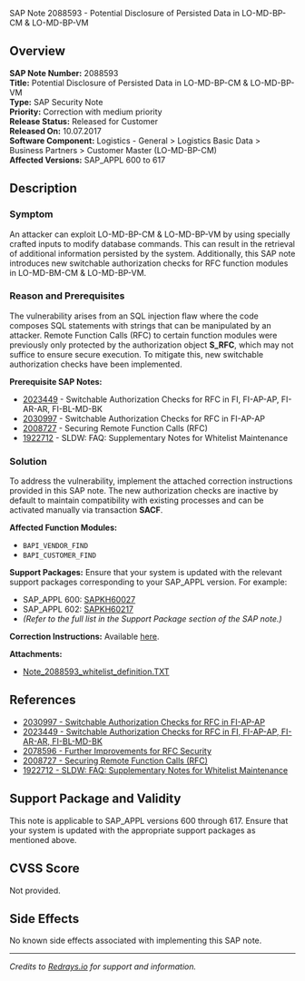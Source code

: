 SAP Note 2088593 - Potential Disclosure of Persisted Data in LO-MD-BP-CM & LO-MD-BP-VM

## Overview

**SAP Note Number:** 2088593  
**Title:** Potential Disclosure of Persisted Data in LO-MD-BP-CM & LO-MD-BP-VM  
**Type:** SAP Security Note  
**Priority:** Correction with medium priority  
**Release Status:** Released for Customer  
**Released On:** 10.07.2017  
**Software Component:** Logistics - General > Logistics Basic Data > Business Partners > Customer Master (LO-MD-BP-CM)  
**Affected Versions:** SAP_APPL 600 to 617

## Description

### Symptom
An attacker can exploit LO-MD-BP-CM & LO-MD-BP-VM by using specially crafted inputs to modify database commands. This can result in the retrieval of additional information persisted by the system. Additionally, this SAP note introduces new switchable authorization checks for RFC function modules in LO-MD-BM-CM & LO-MD-BP-VM.

### Reason and Prerequisites
The vulnerability arises from an SQL injection flaw where the code composes SQL statements with strings that can be manipulated by an attacker. Remote Function Calls (RFC) to certain function modules were previously only protected by the authorization object **S_RFC**, which may not suffice to ensure secure execution. To mitigate this, new switchable authorization checks have been implemented.

**Prerequisite SAP Notes:**
- [2023449](https://me.sap.com/notes/2023449) - Switchable Authorization Checks for RFC in FI, FI-AP-AP, FI-AR-AR, FI-BL-MD-BK
- [2030997](https://me.sap.com/notes/2030997) - Switchable Authorization Checks for RFC in FI-AP-AP
- [2008727](https://me.sap.com/notes/2008727) - Securing Remote Function Calls (RFC)
- [1922712](https://me.sap.com/notes/1922712) - SLDW: FAQ: Supplementary Notes for Whitelist Maintenance

### Solution
To address the vulnerability, implement the attached correction instructions provided in this SAP note. The new authorization checks are inactive by default to maintain compatibility with existing processes and can be activated manually via transaction **SACF**.

**Affected Function Modules:**
- `BAPI_VENDOR_FIND`
- `BAPI_CUSTOMER_FIND`

**Support Packages:**
Ensure that your system is updated with the relevant support packages corresponding to your SAP_APPL version. For example:
- SAP_APPL 600: [SAPKH60027](https://me.sap.com/supportpackage/SAPKH60027)
- SAP_APPL 602: [SAPKH60217](https://me.sap.com/supportpackage/SAPKH60217)
- *(Refer to the full list in the Support Package section of the SAP note.)*

**Correction Instructions:**
Available [here](https://me.sap.com/corrins/0002088593/1).

**Attachments:**
- [Note_2088593_whitelist_definition.TXT](https://me.sap.com/sap/support/sapnotes/public/services/attachment.htm?iv_key=012003146900001365952014&iv_version=0002&iv_guid=C2AFC778FF222841B41D8DB835A56F7E)

## References
- [2030997 - Switchable Authorization Checks for RFC in FI-AP-AP](https://me.sap.com/notes/2030997)
- [2023449 - Switchable Authorization Checks for RFC in FI, FI-AP-AP, FI-AR-AR, FI-BL-MD-BK](https://me.sap.com/notes/2023449)
- [2078596 - Further Improvements for RFC Security](https://me.sap.com/notes/2078596)
- [2008727 - Securing Remote Function Calls (RFC)](https://me.sap.com/notes/2008727)
- [1922712 - SLDW: FAQ: Supplementary Notes for Whitelist Maintenance](https://me.sap.com/notes/1922712)

## Support Package and Validity
This note is applicable to SAP_APPL versions 600 through 617. Ensure that your system is updated with the appropriate support packages as mentioned above.

## CVSS Score
Not provided.

## Side Effects
No known side effects associated with implementing this SAP note.

---

*Credits to [Redrays.io](https://redrays.io) for support and information.*